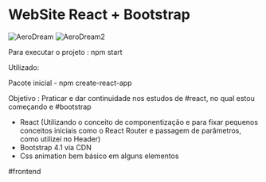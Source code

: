 # WebSite React + Bootstrap


![AeroDream](https://user-images.githubusercontent.com/54908803/65350183-83e98f80-dbbb-11e9-8f69-78e503d76b30.PNG)
![AeroDream2](https://user-images.githubusercontent.com/54908803/65350234-9fed3100-dbbb-11e9-917a-3d87bcda75b4.PNG)


Para executar o projeto : npm start

Utilizado: 

Pacote inicial - npm create-react-app

Objetivo : Praticar e dar continuidade nos estudos de #react, no qual estou começando e #bootstrap

- React (Utilizando o conceito de componentização e para fixar pequenos conceitos iniciais como o React Router e passagem de parâmetros, como utilizei no Header)
- Bootstrap 4.1 via CDN
- Css animation bem básico em alguns elementos

#frontend
